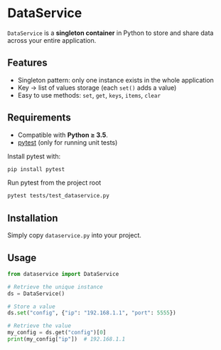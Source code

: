# DataService

`DataService` is a **singleton container** in Python to store and share data across your entire application.

## Features

- Singleton pattern: only one instance exists in the whole application
- Key → list of values storage (each `set()` adds a value)
- Easy to use methods: `set`, `get`, `keys`, `items`, `clear`

## Requirements

- Compatible with **Python ≥ 3.5**.
- [pytest](https://docs.pytest.org/) (only for running unit tests)

Install pytest with:

```bash
pip install pytest
```

Run pytest from the project root
```bash
pytest tests/test_dataservice.py
```


## Installation

Simply copy `dataservice.py` into your project.

## Usage

```python
from dataservice import DataService

# Retrieve the unique instance
ds = DataService()

# Store a value
ds.set("config", {"ip": "192.168.1.1", "port": 5555})

# Retrieve the value
my_config = ds.get("config")[0]
print(my_config["ip"])  # 192.168.1.1
